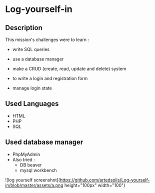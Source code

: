 # Log-yourself-in

## Description 

This mission's challenges were to learn :

* write SQL queries

* use a database manager

* make a CRUD (create, read, update and delete) system

* to write a login and registration form

* manage login state

## Used Languages

* HTML
* PHP 
* SQL 

## Used database manager 

* PhpMyAdmin
* Also tried : 
  * DB beaver
  * mysql workbench

![log yourself screenshot](https://github.com/artedsolis/Log-yourself-in/blob/master/assets/a.png height="100px" width="100")
